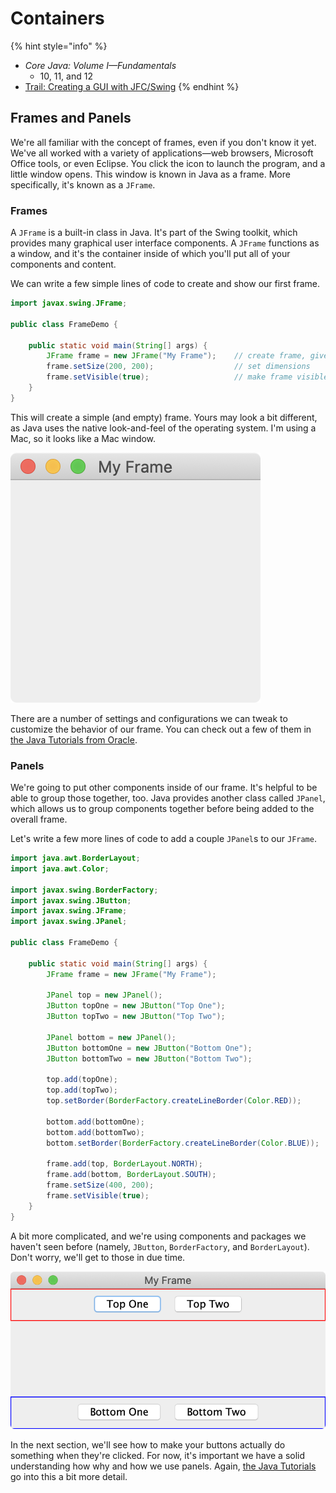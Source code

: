 # Containers

{% hint style="info" %}
* _Core Java: Volume I—Fundamentals_
  * 10, 11, and 12
* [Trail: Creating a GUI with JFC/Swing](https://docs.oracle.com/javase/tutorial/uiswing/index.html)
{% endhint %}

## Frames and Panels

We're all familiar with the concept of frames, even if you don't know it yet. We've all worked with a variety of applications—web browsers, Microsoft Office tools, or even Eclipse. You click the icon to launch the program, and a little window opens. This window is known in Java as a frame. More specifically, it's known as a `JFrame`.

### Frames

A `JFrame` is a built-in class in Java. It's part of the Swing toolkit, which provides many graphical user interface components. A `JFrame` functions as a window, and it's the container inside of which you'll put all of your components and content.

We can write a few simple lines of code to create and show our first frame.

```java
import javax.swing.JFrame;

public class FrameDemo {

    public static void main(String[] args) {
        JFrame frame = new JFrame("My Frame");    // create frame, give title
        frame.setSize(200, 200);                  // set dimensions
        frame.setVisible(true);                   // make frame visible
    }
}
```

This will create a simple \(and empty\) frame. Yours may look a bit different, as Java uses the native look-and-feel of the operating system. I'm using a Mac, so it looks like a Mac window.

![](../.gitbook/assets/jframe.png)

There are a number of settings and configurations we can tweak to customize the behavior of our frame. You can check out a few of them in [the Java Tutorials from Oracle](https://docs.oracle.com/javase/tutorial/uiswing/components/frame.html).

### Panels

We're going to put other components inside of our frame. It's helpful to be able to group those together, too. Java provides another class called `JPanel`, which allows us to group components together before being added to the overall frame.

Let's write a few more lines of code to add a couple `JPanel`s to our `JFrame`.

```java
import java.awt.BorderLayout;
import java.awt.Color;

import javax.swing.BorderFactory;
import javax.swing.JButton;
import javax.swing.JFrame;
import javax.swing.JPanel;

public class FrameDemo {

    public static void main(String[] args) {
        JFrame frame = new JFrame("My Frame");
        
        JPanel top = new JPanel();
        JButton topOne = new JButton("Top One");
        JButton topTwo = new JButton("Top Two");
        
        JPanel bottom = new JPanel();
        JButton bottomOne = new JButton("Bottom One");
        JButton bottomTwo = new JButton("Bottom Two");
        
        top.add(topOne);
        top.add(topTwo);
        top.setBorder(BorderFactory.createLineBorder(Color.RED));
        
        bottom.add(bottomOne);
        bottom.add(bottomTwo);
        bottom.setBorder(BorderFactory.createLineBorder(Color.BLUE));
        
        frame.add(top, BorderLayout.NORTH);
        frame.add(bottom, BorderLayout.SOUTH);
        frame.setSize(400, 200);
        frame.setVisible(true);
    }
}
```

A bit more complicated, and we're using components and packages we haven't seen before \(namely, `JButton`, `BorderFactory`, and `BorderLayout`\). Don't worry, we'll get to those in due time.

![](../.gitbook/assets/jpanel.png)

In the next section, we'll see how to make your buttons actually do something when they're clicked. For now, it's important we have a solid understanding how why and how we use panels. Again, [the Java Tutorials](https://docs.oracle.com/javase/tutorial/uiswing/components/panel.html) go into this a bit more detail.

